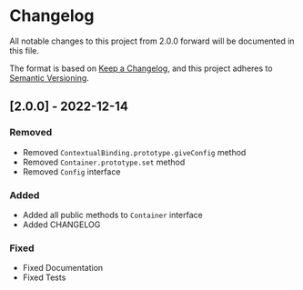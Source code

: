 # Changelog
All notable changes to this project from 2.0.0 forward will be documented in this file.

The format is based on [Keep a Changelog](https://keepachangelog.com/en/1.0.0/),
and this project adheres to [Semantic Versioning](https://semver.org/spec/v2.0.0.html).

## [2.0.0] - 2022-12-14
### Removed
- Removed `ContextualBinding.prototype.giveConfig` method
- Removed `Container.prototype.set` method
- Removed `Config` interface

### Added
- Added all public methods to `Container` interface
- Added CHANGELOG

### Fixed
- Fixed Documentation
- Fixed Tests